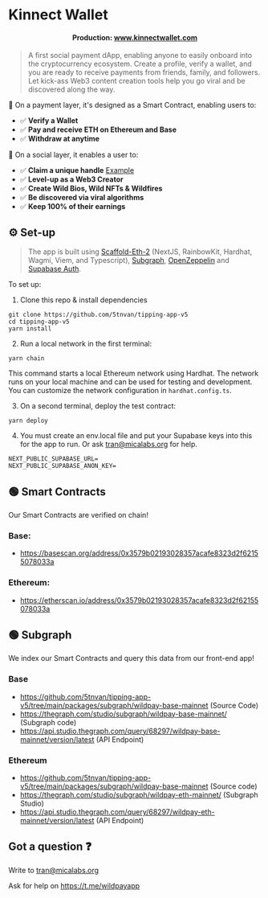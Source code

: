 # Kinnect Wallet

<h4 align="center">
  Production: <a href="https://www.kinnectwallet.com">www.kinnectwallet.com</a>
</h4>

>A first social payment dApp, enabling anyone to easily onboard into the cryptocurrency ecosystem. Create a profile, verify a wallet, and you are ready to receive payments from friends, family, and followers. Let kick-ass Web3 content creation tools help you go viral and be discovered along the way.

🧪 On a payment layer, it's designed as a Smart Contract, enabling users to:
- ✅ **Verify a Wallet**
- ✅ **Pay and receive ETH on Ethereum and Base**
- ✅ **Withdraw at anytime**

🧪 On a social layer, it enables a user to:
- ✅ **Claim a unique handle** [Example](https://kinnectwallet.com/spark)
- ✅ **Level-up as a Web3 Creator**
- ✅ **Create Wild Bios, Wild NFTs & Wildfires**
- ✅ **Be discovered via viral algorithms**
- ✅ **Keep 100% of their earnings**

## ⚙️ Set-up

>The app is built using [Scaffold-Eth-2](https://github.com/scaffold-eth/scaffold-eth-2) (NextJS, RainbowKit, Hardhat, Wagmi, Viem, and Typescript), [Subgraph](https://github.com/graphprotocol), [OpenZeppelin](https://github.com/OpenZeppelin/openzeppelin-contracts) and [Supabase Auth](https://github.com/supabase/supabase).

To set up:
1. Clone this repo & install dependencies

```
git clone https://github.com/5tnvan/tipping-app-v5
cd tipping-app-v5
yarn install
```

2. Run a local network in the first terminal:

```
yarn chain
```

This command starts a local Ethereum network using Hardhat. The network runs on your local machine and can be used for testing and development. You can customize the network configuration in `hardhat.config.ts`.

3. On a second terminal, deploy the test contract:

```
yarn deploy
```

4. You must create an env.local file and put your Supabase keys into this for the app to run. Or ask tran@micalabs.org for help.
```
NEXT_PUBLIC_SUPABASE_URL=
NEXT_PUBLIC_SUPABASE_ANON_KEY=
```

## 🟢 Smart Contracts

Our Smart Contracts are verified on chain!

### Base: 
- https://basescan.org/address/0x3579b02193028357acafe8323d2f62155078033a

### Ethereum:
- https://etherscan.io/address/0x3579b02193028357acafe8323d2f62155078033a

## 🟢 Subgraph

We index our Smart Contracts and query this data from our front-end app! 

### Base
- https://github.com/5tnvan/tipping-app-v5/tree/main/packages/subgraph/wildpay-base-mainnet (Source Code)
- https://thegraph.com/studio/subgraph/wildpay-base-mainnet/ (Subgraph code)
- https://api.studio.thegraph.com/query/68297/wildpay-base-mainnet/version/latest (API Endpoint)
### Ethereum
- https://github.com/5tnvan/tipping-app-v5/tree/main/packages/subgraph/wildpay-base-mainnet (Source code)
- https://thegraph.com/studio/subgraph/wildpay-eth-mainnet/ (Subgraph Studio)
- https://api.studio.thegraph.com/query/68297/wildpay-eth-mainnet/version/latest (API Endpoint)


## Got a question ❓
Write to tran@micalabs.org

Ask for help on https://t.me/wildpayapp
